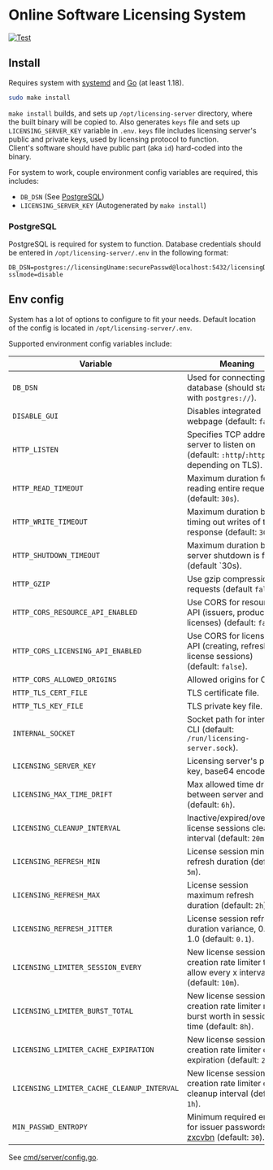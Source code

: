 # Online Software Licensing System

[![Test](https://github.com/sewiti/licensing-system/actions/workflows/test.yml/badge.svg)](https://github.com/sewiti/licensing-system/actions/workflows/test.yml)

## Install

Requires system with [systemd](https://systemd.io/) and [Go](https://go.dev/)
(at least 1.18).

```sh
sudo make install
```

`make install` builds, and sets up `/opt/licensing-server` directory, where the
built binary will be copied to. Also generates `keys` file and sets up
`LICENSING_SERVER_KEY` variable in `.env`. `keys` file includes licensing
server's public and private keys, used by licensing protocol to function.  
Client's software should have public part (aka `id`) hard-coded into the binary.

For system to work, couple environment config variables are required, this
includes:
- `DB_DSN` (See [PostgreSQL](#postgresql))
- `LICENSING_SERVER_KEY` (Autogenerated by `make install`)

### PostgreSQL

PostgreSQL is required for system to function. Database credentials should be
entered in `/opt/licensing-server/.env` in the following format:
```
DB_DSN=postgres://licensingUname:securePasswd@localhost:5432/licensingDB?sslmode=disable
```

## Env config

System has a lot of options to configure to fit your needs. Default location of
the config is located in `/opt/licensing-server/.env`.

Supported environment config variables include:

| Variable                                   | Meaning                                                                                                        |
| ------------------------------------------ | -------------------------------------------------------------------------------------------------------------- |
| `DB_DSN`                                   | Used for connecting to a database (should start with `postgres://`).                                           |
| `DISABLE_GUI`                              | Disables integrated webpage (default: `false`).                                                                |
| `HTTP_LISTEN`                              | Specifies TCP address for server to listen on (default: `:http`/`:https` depending on TLS).                    |
| `HTTP_READ_TIMEOUT`                        | Maximum duration for reading entire request (default: `30s`).                                                  |
| `HTTP_WRITE_TIMEOUT`                       | Maximum duration before timing out writes of the response (default: `30s`).                                    |
| `HTTP_SHUTDOWN_TIMEOUT`                    | Maximum duration before server shutdown is forced (default `30s).                                              |
| `HTTP_GZIP`                                | Use gzip compression for requests (default `false`).                                                           |
| `HTTP_CORS_RESOURCE_API_ENABLED`           | Use CORS for resource API (issuers, products, licenses) (default: `false`).                                    |
| `HTTP_CORS_LICENSING_API_ENABLED`          | Use CORS for licensing API (creating, refreshing license sessions) (default: `false`).                         |
| `HTTP_CORS_ALLOWED_ORIGINS`                | Allowed origins for CORS.                                                                                      |
| `HTTP_TLS_CERT_FILE`                       | TLS certificate file.                                                                                          |
| `HTTP_TLS_KEY_FILE`                        | TLS private key file.                                                                                          |
| `INTERNAL_SOCKET`                          | Socket path for internal CLI (default: `/run/licensing-server.sock`).                                          |
| `LICENSING_SERVER_KEY`                     | Licensing server's private key, base64 encoded.                                                                |
| `LICENSING_MAX_TIME_DRIFT`                 | Max allowed time drift between server and client (default: `6h`).                                              |
| `LICENSING_CLEANUP_INTERVAL`               | Inactive/expired/overused license sessions cleanup interval (default: `20m`).                                  |
| `LICENSING_REFRESH_MIN`                    | License session minimum refresh duration (default: `5m`).                                                      |
| `LICENSING_REFRESH_MAX`                    | License session maximum refresh duration (default: `2h`).                                                      |
| `LICENSING_REFRESH_JITTER`                 | License session refresh duration variance, 0.0-1.0 (default: `0.1`).                                           |
| `LICENSING_LIMITER_SESSION_EVERY`          | New license sessions creation rate limiter to allow every x interval (default: `10m`).                         |
| `LICENSING_LIMITER_BURST_TOTAL`            | New license sessions creation rate limiter max burst worth in session time (default: `8h`).                    |
| `LICENSING_LIMITER_CACHE_EXPIRATION`       | New license sessions creation rate limiter cache expiration (default: `24h`).                                  |
| `LICENSING_LIMITER_CACHE_CLEANUP_INTERVAL` | New license sessions creation rate limiter cache cleanup interval (default: `1h`).                             |
| `MIN_PASSWD_ENTROPY`                       | Minimum required entroy for issuer passwords, see [zxcvbn](https://github.com/dropbox/zxcvbn) (default: `30`). |

See [cmd/server/config.go](cmd/server/config.go).
